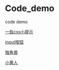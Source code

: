 # Code_demo
code demo

[一些css小提示](https://daialihexiaoniu.github.io/Code_demo/demo/cssTips/)

[input按钮](https://daialihexiaoniu.github.io/Code_demo/demo/input/)

[独角兽](https://daialihexiaoniu.github.io/Code_demo/demo/unicorn/)

[小黄人](https://daialihexiaoniu.github.io/Code_demo/demo/Minions/)